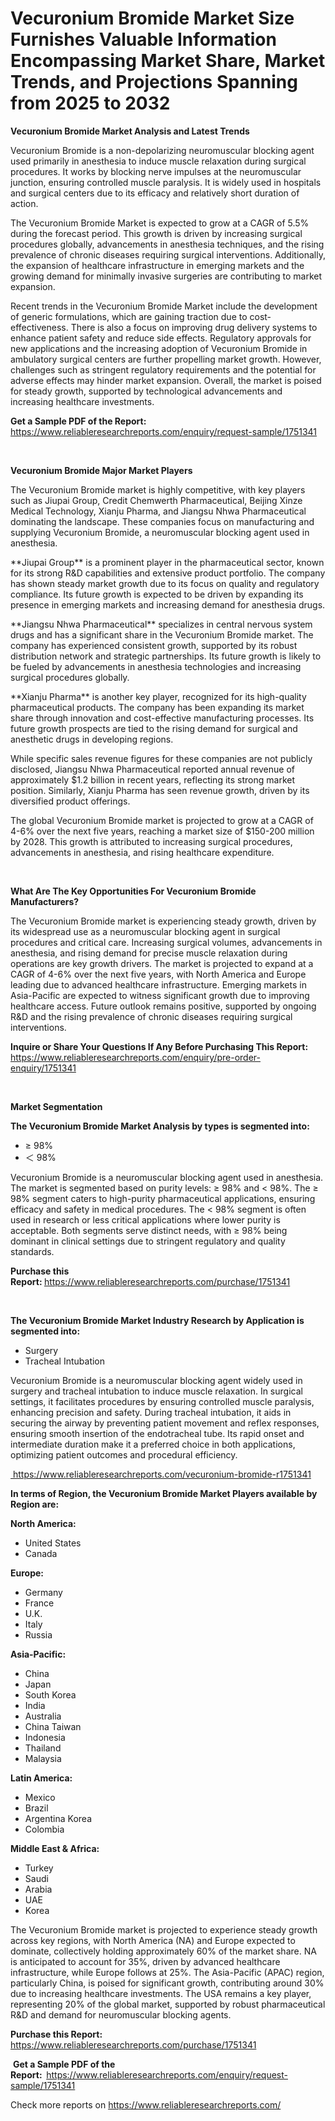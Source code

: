 <p><h1>Vecuronium Bromide Market Size Furnishes Valuable Information Encompassing Market Share, Market Trends, and Projections Spanning from 2025 to 2032</h1></p><p><strong>Vecuronium Bromide Market Analysis and Latest Trends</strong></p>
<p><p>Vecuronium Bromide is a non-depolarizing neuromuscular blocking agent used primarily in anesthesia to induce muscle relaxation during surgical procedures. It works by blocking nerve impulses at the neuromuscular junction, ensuring controlled muscle paralysis. It is widely used in hospitals and surgical centers due to its efficacy and relatively short duration of action.</p><p>The Vecuronium Bromide Market is expected to grow at a CAGR of 5.5% during the forecast period. This growth is driven by increasing surgical procedures globally, advancements in anesthesia techniques, and the rising prevalence of chronic diseases requiring surgical interventions. Additionally, the expansion of healthcare infrastructure in emerging markets and the growing demand for minimally invasive surgeries are contributing to market expansion.</p><p>Recent trends in the Vecuronium Bromide Market include the development of generic formulations, which are gaining traction due to cost-effectiveness. There is also a focus on improving drug delivery systems to enhance patient safety and reduce side effects. Regulatory approvals for new applications and the increasing adoption of Vecuronium Bromide in ambulatory surgical centers are further propelling market growth. However, challenges such as stringent regulatory requirements and the potential for adverse effects may hinder market expansion. Overall, the market is poised for steady growth, supported by technological advancements and increasing healthcare investments.</p></p>
<p><strong>Get a Sample PDF of the Report:&nbsp;</strong> <a href="https://www.reliableresearchreports.com/enquiry/request-sample/1751341?utm_campaign=2040&utm_medium=2&utm_source=Github&utm_content=ia&utm_term=26012025&utm_id=vecuronium-bromide">https://www.reliableresearchreports.com/enquiry/request-sample/1751341</a></p>
<p>&nbsp;</p>
<p><strong>Vecuronium Bromide Major Market Players</strong></p>
<p><p>The Vecuronium Bromide market is highly competitive, with key players such as Jiupai Group, Credit Chemwerth Pharmaceutical, Beijing Xinze Medical Technology, Xianju Pharma, and Jiangsu Nhwa Pharmaceutical dominating the landscape. These companies focus on manufacturing and supplying Vecuronium Bromide, a neuromuscular blocking agent used in anesthesia.</p><p>**Jiupai Group** is a prominent player in the pharmaceutical sector, known for its strong R&D capabilities and extensive product portfolio. The company has shown steady market growth due to its focus on quality and regulatory compliance. Its future growth is expected to be driven by expanding its presence in emerging markets and increasing demand for anesthesia drugs.</p><p>**Jiangsu Nhwa Pharmaceutical** specializes in central nervous system drugs and has a significant share in the Vecuronium Bromide market. The company has experienced consistent growth, supported by its robust distribution network and strategic partnerships. Its future growth is likely to be fueled by advancements in anesthesia technologies and increasing surgical procedures globally.</p><p>**Xianju Pharma** is another key player, recognized for its high-quality pharmaceutical products. The company has been expanding its market share through innovation and cost-effective manufacturing processes. Its future growth prospects are tied to the rising demand for surgical and anesthetic drugs in developing regions.</p><p>While specific sales revenue figures for these companies are not publicly disclosed, Jiangsu Nhwa Pharmaceutical reported annual revenue of approximately $1.2 billion in recent years, reflecting its strong market position. Similarly, Xianju Pharma has seen revenue growth, driven by its diversified product offerings.</p><p>The global Vecuronium Bromide market is projected to grow at a CAGR of 4-6% over the next five years, reaching a market size of $150-200 million by 2028. This growth is attributed to increasing surgical procedures, advancements in anesthesia, and rising healthcare expenditure.</p></p>
<p>&nbsp;</p>
<p><strong>What Are The Key Opportunities For Vecuronium Bromide Manufacturers?</strong></p>
<p><p>The Vecuronium Bromide market is experiencing steady growth, driven by its widespread use as a neuromuscular blocking agent in surgical procedures and critical care. Increasing surgical volumes, advancements in anesthesia, and rising demand for precise muscle relaxation during operations are key growth drivers. The market is projected to expand at a CAGR of 4-6% over the next five years, with North America and Europe leading due to advanced healthcare infrastructure. Emerging markets in Asia-Pacific are expected to witness significant growth due to improving healthcare access. Future outlook remains positive, supported by ongoing R&D and the rising prevalence of chronic diseases requiring surgical interventions.</p></p>
<p><strong>Inquire or Share Your Questions If Any Before Purchasing This Report:</strong> <a href="https://www.reliableresearchreports.com/enquiry/pre-order-enquiry/1751341?utm_campaign=2040&utm_medium=2&utm_source=Github&utm_content=ia&utm_term=26012025&utm_id=vecuronium-bromide">https://www.reliableresearchreports.com/enquiry/pre-order-enquiry/1751341</a></p>
<p>&nbsp;</p>
<p><strong>Market Segmentation</strong></p>
<p><strong>The Vecuronium Bromide Market Analysis by types is segmented into:</strong></p>
<p><ul><li>≥ 98%</li><li>＜ 98%</li></ul></p>
<p><p>Vecuronium Bromide is a neuromuscular blocking agent used in anesthesia. The market is segmented based on purity levels: ≥ 98% and < 98%. The ≥ 98% segment caters to high-purity pharmaceutical applications, ensuring efficacy and safety in medical procedures. The < 98% segment is often used in research or less critical applications where lower purity is acceptable. Both segments serve distinct needs, with ≥ 98% being dominant in clinical settings due to stringent regulatory and quality standards.</p></p>
<p><strong>Purchase this Report:&nbsp;</strong><a href="https://www.reliableresearchreports.com/purchase/1751341?utm_campaign=2040&utm_medium=2&utm_source=Github&utm_content=ia&utm_term=26012025&utm_id=vecuronium-bromide">https://www.reliableresearchreports.com/purchase/1751341</a></p>
<p>&nbsp;</p>
<p><strong>The Vecuronium Bromide Market Industry Research by Application is segmented into:</strong></p>
<p><ul><li>Surgery</li><li>Tracheal Intubation</li></ul></p>
<p><p>Vecuronium Bromide is a neuromuscular blocking agent widely used in surgery and tracheal intubation to induce muscle relaxation. In surgical settings, it facilitates procedures by ensuring controlled muscle paralysis, enhancing precision and safety. During tracheal intubation, it aids in securing the airway by preventing patient movement and reflex responses, ensuring smooth insertion of the endotracheal tube. Its rapid onset and intermediate duration make it a preferred choice in both applications, optimizing patient outcomes and procedural efficiency.</p></p>
<p><a href="https://www.reliableresearchreports.com/vecuronium-bromide-r1751341?utm_campaign=2040&utm_medium=2&utm_source=Github&utm_content=ia&utm_term=26012025&utm_id=vecuronium-bromide">&nbsp;https://www.reliableresearchreports.com/vecuronium-bromide-r1751341</a></p>
<p><strong>In terms of Region, the Vecuronium Bromide Market Players available by Region are:</strong></p>
<p>
    <p> <strong> North America: </strong>
        <ul>
            <li>United States</li>
            <li>Canada</li>
        </ul>
        </p> 
    <p> <strong> Europe: </strong>
        <ul>
            <li>Germany</li>
            <li>France</li>
            <li>U.K.</li>
            <li>Italy</li>
            <li>Russia</li>
        </ul>
        </p> 
    <p> <strong> Asia-Pacific: </strong>
        <ul>
            <li>China</li>
            <li>Japan</li>
            <li>South Korea</li>
            <li>India</li>
            <li>Australia</li>
            <li>China Taiwan</li>
            <li>Indonesia</li>
            <li>Thailand</li>
            <li>Malaysia</li>
        </ul>
        </p> 
    <p> <strong> Latin America: </strong>
        <ul>
            <li>Mexico</li>
            <li>Brazil</li>
            <li>Argentina Korea</li>
            <li>Colombia</li>
        </ul>
        </p> 
    <p> <strong> Middle East & Africa: </strong>
        <ul>
            <li>Turkey</li>
            <li>Saudi</li>
            <li>Arabia</li>
            <li>UAE</li>
            <li>Korea</li>
        </ul>
    </p>
    </p>
<p><p>The Vecuronium Bromide market is projected to experience steady growth across key regions, with North America (NA) and Europe expected to dominate, collectively holding approximately 60% of the market share. NA is anticipated to account for 35%, driven by advanced healthcare infrastructure, while Europe follows at 25%. The Asia-Pacific (APAC) region, particularly China, is poised for significant growth, contributing around 30% due to increasing healthcare investments. The USA remains a key player, representing 20% of the global market, supported by robust pharmaceutical R&D and demand for neuromuscular blocking agents.</p></p>
<p><strong>Purchase this Report: </strong><a href="https://www.reliableresearchreports.com/purchase/1751341?utm_campaign=2040&utm_medium=2&utm_source=Github&utm_content=ia&utm_term=26012025&utm_id=vecuronium-bromide">https://www.reliableresearchreports.com/purchase/1751341</a></p>
<p>&nbsp;<strong>Get a Sample PDF of the Report:&nbsp;&nbsp;</strong><a href="https://www.reliableresearchreports.com/enquiry/request-sample/1751341?utm_campaign=2040&utm_medium=2&utm_source=Github&utm_content=ia&utm_term=26012025&utm_id=vecuronium-bromide">https://www.reliableresearchreports.com/enquiry/request-sample/1751341</a></p>
<p><strong></strong></p>
<p>Check more reports on <a href="https://www.reliableresearchreports.com/?utm_campaign=2040&utm_medium=2&utm_source=Github&utm_content=ia&utm_term=26012025&utm_id=vecuronium-bromide">https://www.reliableresearchreports.com/</a></p>